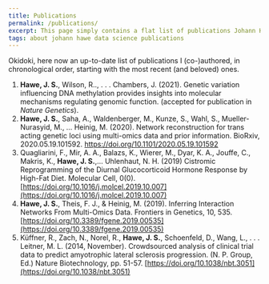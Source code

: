 ```yaml
---
title: Publications
permalink: /publications/
excerpt: This page simply contains a flat list of publications Johann Hawe (co-)authored
tags: about johann hawe data science publications
---
```


Okidoki, here now an up-to-date list of publications I (co-)authored, in chronological order,
starting with the most recent (and beloved) ones.

1. **Hawe, J. S.**, Wilson, R.., . . . Chambers, J. (2021). Genetic variation influencing DNA methylation provides insights into molecular mechanisms regulating genomic function. (accepted for publication in *Nature Genetics*).
2. **Hawe, J. S.**, Saha, A., Waldenberger, M., Kunze, S., Wahl, S., Mueller-Nurasyid, M., … Heinig, M. (2020). Network reconstruction for trans acting genetic loci using multi-omics data and prior information. BioRxiv, 2020.05.19.101592. https://doi.org/10.1101/2020.05.19.101592
3. Quagliarini, F., Mir, A. A., Balazs, K., Wierer, M., Dyar, K. A., Jouffe, C., Makris, K., **Hawe, J. S.**,... Uhlenhaut, N. H. (2019) Cistromic Reprogramming of the Diurnal Glucocorticoid Hormone Response by High-Fat Diet. Molecular Cell, 0(0). [https://doi.org/10.1016/j.molcel.2019.10.007](https://doi.org/10.1016/j.molcel.2019.10.007)
4. **Hawe, J. S.**, Theis, F. J., & Heinig, M. (2019). Inferring Interaction Networks From Multi-Omics Data. Frontiers in Genetics, 10, 535. [https://doi.org/10.3389/fgene.2019.00535](https://doi.org/10.3389/fgene.2019.00535)
5. Küffner, R., Zach, N., Norel, R., **Hawe, J. S.**, Schoenfeld, D., Wang, L., . . . Leitner, M. L. (2014, November). Crowdsourced analysis of clinical trial data to predict amyotrophic lateral sclerosis progression. (N. P. Group, Ed.) Nature Biotechnology, pp. 51-57. [https://doi.org/10.1038/nbt.3051](https://doi.org/10.1038/nbt.3051)

